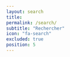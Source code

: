 ```yaml
---
layout: search
title: 
permalink: /search/
subtitle: "Rechercher"
icon: "fa-search"
excluded: true
position: 5
---
```

